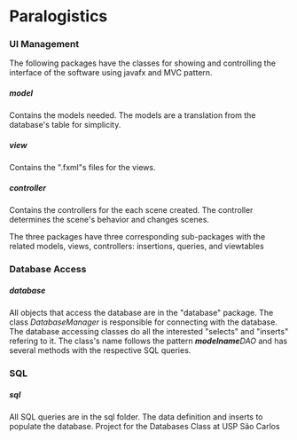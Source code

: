 # Paralogistics

### UI Management
The following packages have the classes for showing and controlling the interface of the software using javafx and MVC pattern.

##### model
Contains the models needed. The models are a translation from the database's table for simplicity.
##### view
Contains the ".fxml"s files for the views.
##### controller
Contains the controllers for the each scene created. The controller determines the scene's behavior and changes scenes.

The three packages have three corresponding sub-packages with the related models, views, controllers: insertions, queries, and viewtables

### Database Access
##### database
All objects that access the database are in the "database" package. The class *DatabaseManager* is responsible for connecting with the database. The database accessing classes do all the interested "selects" and "inserts" refering to it. The class's name follows the pattern _**modelname**DAO_ and has several methods with the respective SQL queries.

### SQL
##### sql
All SQL queries are in the sql folder. The data definition and inserts to populate the database.
Project for the Databases Class at USP São Carlos
